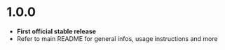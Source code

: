 
# 1.0.0

- **First official stable release**
- Refer to main README for general infos, usage instructions and more
